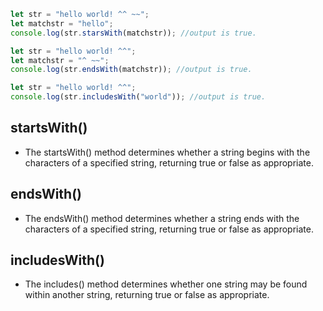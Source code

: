 ```javaScript
let str = "hello world! ^^ ~~";
let matchstr = "hello";
console.log(str.starsWith(matchstr)); //output is true.
```
```javaScript
let str = "hello world! ^^";
let matchstr = "^ ~~";
console.log(str.endsWith(matchstr)); //output is true.
```
```javaScript
let str = "hello world! ^^";
console.log(str.includesWith("world")); //output is true.
```
startsWith()
------------
* The startsWith() method determines whether a string begins with the characters of a specified string, returning true or false as appropriate.     

endsWith()
----------
* The endsWith() method determines whether a string ends with the characters of a specified string, returning true or false as appropriate.

includesWith()
--------------
* The includes() method determines whether one string may be found within another string, returning true or false as appropriate.
